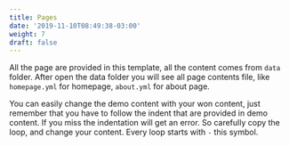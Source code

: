 ```yaml
---
title: Pages
date: '2019-11-10T08:49:38-03:00'
weight: 7
draft: false
---
```

All the page are provided in this template, all the content comes from `data` folder. After open the data folder you will see all page contents file, like `homepage.yml` for homepage, `about.yml` for about page.

 You can easily change the demo content with your won content, just remember that you have to follow the indent that are provided in demo content. If you miss the indentation will get an error. So carefully copy the loop, and change your content. Every loop starts with `-` this symbol.
